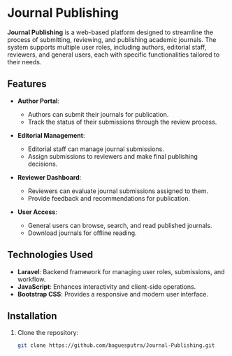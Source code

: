 # Journal Publishing

**Journal Publishing** is a web-based platform designed to streamline the process of submitting, reviewing, and publishing academic journals. The system supports multiple user roles, including authors, editorial staff, reviewers, and general users, each with specific functionalities tailored to their needs.

## Features

- **Author Portal**: 
  - Authors can submit their journals for publication.
  - Track the status of their submissions through the review process.

- **Editorial Management**:
  - Editorial staff can manage journal submissions.
  - Assign submissions to reviewers and make final publishing decisions.

- **Reviewer Dashboard**:
  - Reviewers can evaluate journal submissions assigned to them.
  - Provide feedback and recommendations for publication.

- **User Access**:
  - General users can browse, search, and read published journals.
  - Download journals for offline reading.

## Technologies Used

- **Laravel**: Backend framework for managing user roles, submissions, and workflow.
- **JavaScript**: Enhances interactivity and client-side operations.
- **Bootstrap CSS**: Provides a responsive and modern user interface.

## Installation

1. Clone the repository:
   ```bash
   git clone https://github.com/baguesputra/Journal-Publishing.git
